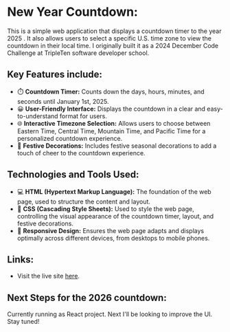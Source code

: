 # New Year Countdown:

This is a simple web application that displays a countdown timer to the year 2025 . It also allows users to select a specific U.S. time zone to view the countdown in their local time. I originally built it as a 2024 December Code Challenge at TripleTen software developer school.

## Key Features include:

- ⏱️ **Countdown Timer:** Counts down the days, hours, minutes, and seconds until January 1st, 2025.
- 😀 **User-Friendly Interface:** Displays the countdown in a clear and easy-to-understand format for users.
- 🌐 **Interactive Timezone Selection:** Allows users to choose between Eastern Time, Central Time, Mountain Time, and Pacific Time for a personalized countdown experience.
- 🎉 **Festive Decorations:** Includes festive seasonal decorations to add a touch of cheer to the countdown experience.

## Technologies and Tools Used:

- 💻 **HTML (Hypertext Markup Language):** The foundation of the web page, used to structure the content and layout.
- 🎨 **CSS (Cascading Style Sheets):** Used to style the web page, controlling the visual appearance of the countdown timer, layout, and festive decorations.
- 📱 **Responsive Design:** Ensures the web page adapts and displays optimally across different devices, from desktops to mobile phones.

## Links:

- Visit the live site [here](https://ajuarezse.github.io/NewYearCountdown/).

## Next Steps for the 2026 countdown:

Currently running as React project. Next I'll be looking to improve the UI. Stay tuned!
